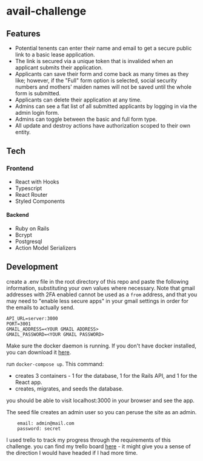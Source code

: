 # avail-challenge

## Features
- Potential tenents can enter their name and email to get a secure public link to a basic lease application.
- The link is secured via a unique token that is invalided when an applicant submits their application.
- Applicants can save their form and come back as many times as they like; however, if the "Full" form option is selected, social security numbers and mothers' maiden names will not be saved until the whole form is submitted.
- Applicants can delete their application at any time.
- Admins can see a flat list of all submitted applicants by logging in via the admin login form.
- Admins can toggle between the basic and full form type.
- All update and destroy actions have authorization scoped to their own entity.

## Tech

### Frontend
- React with Hooks
- Typescript
- React Router
- Styled Components

#### Backend
- Ruby on Rails
- Bcrypt
- Postgresql
- Action Model Serializers

## Development

create a .env file in the root directory of this repo and paste the following information, substituting your own values where necessary. Note that gmail addresses with 2FA enabled cannot be used as a `from` address, and that you may need to "enable less secure apps" in your gmail settings in order for the emails to actually send.

```
API_URL=server:3000
PORT=3001
GMAIL_ADDRESS=<YOUR GMAIL ADDRESS>
GMAIL_PASSWORD=<YOUR GMAIL PASSWORD>
```

Make sure the docker daemon is running. If you don't have docker installed, you can download it [here](https://docs.docker.com/install/).

run `docker-compose up`. This command:

- creates 3 containers - 1 for the database, 1 for the Rails API, and 1 for the React app.
- creates, migrates, and seeds the database.

you should be able to visit localhost:3000 in your browser and see the app.

The seed file creates an admin user so you can peruse the site as an admin.

```
    email: admin@mail.com
    password: secret
```

I used trello to track my progress through the requirements of this challenge. you can find my trello board [here](https://trello.com/b/BgLcj4jn/avail-challenge) - it might give you a sense of the direction I would have headed if I had more time.
